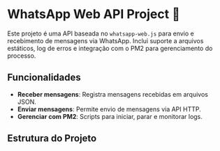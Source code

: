 # WhatsApp Web API Project 🚀

Este projeto é uma API baseada no `whatsapp-web.js` para envio e recebimento de mensagens via WhatsApp. Inclui suporte a arquivos estáticos, log de erros e integração com o PM2 para gerenciamento do processo.

## Funcionalidades

- **Receber mensagens**: Registra mensagens recebidas em arquivos JSON.
- **Enviar mensagens**: Permite envio de mensagens via API HTTP.
- **Gerenciar com PM2**: Scripts para iniciar, parar e monitorar logs.

## Estrutura do Projeto

